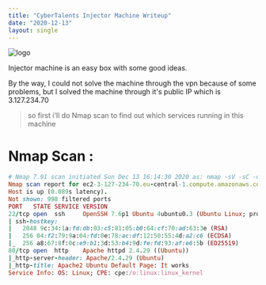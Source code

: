 ```yaml
---
title: "CyberTalents Injector Machine Writeup"
date: "2020-12-13"
layout: single
---
```

![logo](https://k.top4top.io/p_18081y31k1.png)

Injector machine is an easy box with some good ideas.

By the way, I could not solve the machine through the vpn because of some problems, but I solved the machine through it's public IP which is 3.127.234.70

>so first i'll do Nmap scan to find out which services running in this machine

# []()Nmap Scan :
```ruby
# Nmap 7.91 scan initiated Sun Dec 13 16:14:30 2020 as: nmap -sV -sC -oN nmap 3.127.234.70
Nmap scan report for ec2-3-127-234-70.eu-central-1.compute.amazonaws.com (3.127.234.70)
Host is up (0.089s latency).
Not shown: 998 filtered ports
PORT   STATE SERVICE VERSION
22/tcp open  ssh     OpenSSH 7.6p1 Ubuntu 4ubuntu0.3 (Ubuntu Linux; protocol 2.0)
| ssh-hostkey: 
|   2048 9c:34:1a:fd:db:03:c5:81:05:b0:64:cf:70:ad:63:3e (RSA)
|   256 04:f2:79:9a:04:fd:0e:78:ac:df:12:50:55:4d:a2:c6 (ECDSA)
|_  256 a8:67:8f:0c:e9:b1:3d:53:b4:9d:fe:fd:93:af:e6:5b (ED25519)
80/tcp open  http    Apache httpd 2.4.29 ((Ubuntu))
|_http-server-header: Apache/2.4.29 (Ubuntu)
|_http-title: Apache2 Ubuntu Default Page: It works
Service Info: OS: Linux; CPE: cpe:/o:linux:linux_kernel
```
